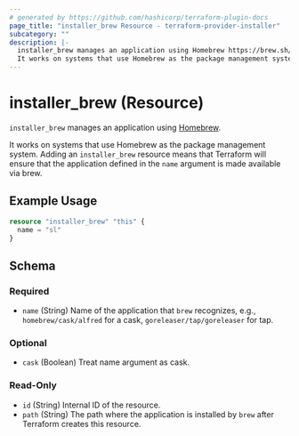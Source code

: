 ```yaml
---
# generated by https://github.com/hashicorp/terraform-plugin-docs
page_title: "installer_brew Resource - terraform-provider-installer"
subcategory: ""
description: |-
  installer_brew manages an application using Homebrew https://brew.sh/.
  It works on systems that use Homebrew as the package management system. Adding an installer_brew resource means that Terraform will ensure that the application defined in the name argument is made available via brew.
---
```


# installer_brew (Resource)

`installer_brew` manages an application using [Homebrew](https://brew.sh/).

It works on systems that use Homebrew as the package management system. Adding an `installer_brew` resource means that Terraform will ensure that the application defined in the `name` argument is made available via brew.

## Example Usage

```terraform
resource "installer_brew" "this" {
  name = "sl"
}
```

<!-- schema generated by tfplugindocs -->
## Schema

### Required

- `name` (String) Name of the application that `brew` recognizes, e.g., `homebrew/cask/alfred` for a cask, `goreleaser/tap/goreleaser` for tap.

### Optional

- `cask` (Boolean) Treat name argument as cask.

### Read-Only

- `id` (String) Internal ID of the resource.
- `path` (String) The path where the application is installed by `brew` after Terraform creates this resource.


